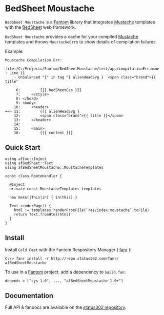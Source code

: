 # BedSheet Moustache

`BedSheet Moustache` is a [Fantom](http://fantom.org) library that integrates [Mustache](https://bitbucket.org/xored/mustache/) templates with the
[BedSheet](http://www.fantomfactory.org/pods/afBedSheet) web framework.

`BedSheet Moustache` provides a cache for your compiled [Mustache](https://bitbucket.org/xored/mustache/) templates and throws `MoustacheErr`s to show details of compilation failures.

Example:

    Moustache Compilation Err:
      file:/C:/Projects/Fantom/BedSheetMoustache/test/app/compilationErr.moustache : Line 11
        - Unbalanced "{" in tag "{ alienHeadSvg }  <span class="brand">{{ title"

         6:         {{{ bedSheetCss }}}
         7:     </style>
         8: </head>
         9: <body>
        10:     <header>
    ==> 11:         {{{ alienHeadSvg }
        12:         <span class="brand">{{ title }}</span>
        13:     </header>
        14:
        15:     <main>
        16:         {{{ content }}}



## Quick Start

    using afIoc::Inject
    using afBedSheet::Text
    using afBedSheetMoustache::MoustacheTemplates

    const class RouteHandler {

      @Inject 
      private const MoustacheTemplates templates

      new make(|This|in) { in(this) }

      Text renderPage() {
        html := templates.renderFromFile(`res/index.moustache`.toFile)
        return Text.fromHtml(html)
      }
    }



## Install

Install `Cold Feet` with the Fantom Respository Manager ( [fanr](http://fantom.org/doc/docFanr/Tool.html#install) ):

    C:\> fanr install -r http://repo.status302.com/fanr/ afBedSheetMoustache

To use in a [Fantom](http://fantom.org/) project, add a dependency to `build.fan`:

    depends = ["sys 1.0", ..., "afBedSheetMoustache 1.0+"]



## Documentation

Full API & fandocs are available on the [status302 repository](http://repo.status302.com/doc/afBedSheetMoustache/#overview).
